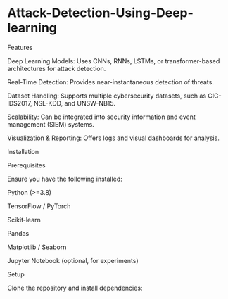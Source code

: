 # Attack-Detection-Using-Deep-learning
Features

Deep Learning Models: Uses CNNs, RNNs, LSTMs, or transformer-based architectures for attack detection.

Real-Time Detection: Provides near-instantaneous detection of threats.

Dataset Handling: Supports multiple cybersecurity datasets, such as CIC-IDS2017, NSL-KDD, and UNSW-NB15.

Scalability: Can be integrated into security information and event management (SIEM) systems.

Visualization & Reporting: Offers logs and visual dashboards for analysis.

Installation

Prerequisites

Ensure you have the following installed:

Python (>=3.8)

TensorFlow / PyTorch

Scikit-learn

Pandas

Matplotlib / Seaborn

Jupyter Notebook (optional, for experiments)

Setup

Clone the repository and install dependencies:
